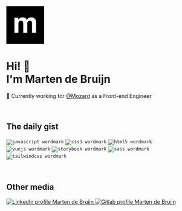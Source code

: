 <img src="./img/avatar.png" alt="picture of the letter m" style="borderRadius:50%;" height="100" width="100" />

<br>

# Hi! 👋<br>I'm Marten de Bruijn

🏢 Currently working for [@Mozard](https://mozard.nl) as a Front-end Engineer

<br>

## The daily gist

<code><img src='https://cdn.jsdelivr.net/gh/devicons/devicon/icons/javascript/javascript-original.svg' width="40" height="40" alt="javascript wordmark" title="JavaScript" /></code>
<code><img src='https://cdn.jsdelivr.net/gh/devicons/devicon/icons/css3/css3-original-wordmark.svg' width="40" height="40" alt="css3 wordmark" title="CSS3" /></code>
<code><img src='https://cdn.jsdelivr.net/gh/devicons/devicon/icons//html5/html5-original-wordmark.svg' width="40" height="40" alt="html5 wordmark" title="HTML5" /></code>
<code><img src='https://cdn.jsdelivr.net/gh/devicons/devicon/icons/vuejs/vuejs-original-wordmark.svg' width="40" height="40" alt="vuejs wordmark" title="Vue.js" /></code>
<code><img src='https://cdn.jsdelivr.net/gh/devicons/devicon/icons/storybook/storybook-original-wordmark.svg' width="40" height="40" alt="storybook wordmark" title="Storybook" /></code>
<code><img src='https://cdn.jsdelivr.net/gh/devicons/devicon/icons/sass/sass-original.svg' width="40" height="40" alt="sass wordmark" title="Sass" /></code>
<code><img src='https://cdn.jsdelivr.net/gh/devicons/devicon/icons/tailwindcss/tailwindcss-original-wordmark.svg' width="40" height="40" alt="tailwindcss wordmark" title="TailwindCSS" /></code>

<br>

## Other media

  <a href="https://www.linkedin.com/in/martendebruijn/">
    <img src="https://img.shields.io/badge/LinkedIn-0077B5?style=for-the-badge&logo=linkedin&logoColor=white" alt="LinkedIn profile Marten de Bruijn"/>
  </a>
  <a href="https://gitlab.com/martendebruijn/">
    <img src="https://img.shields.io/badge/GitLab-330F63?style=for-the-badge&logo=gitlab&logoColor=white" alt="Gitlab profile Marten de Bruijn"/>
  </a>
